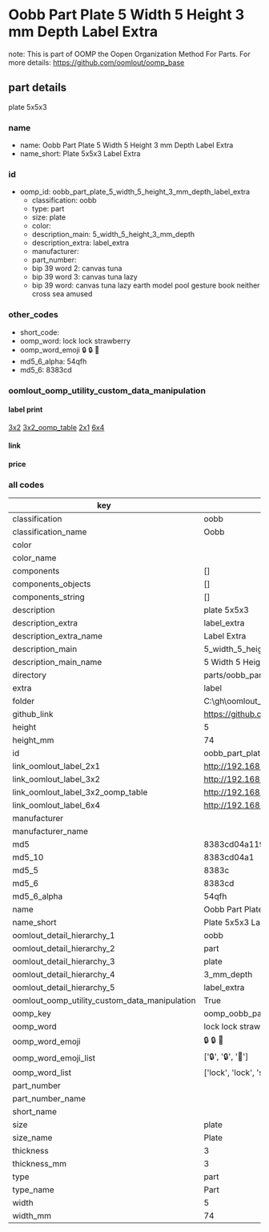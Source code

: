 # Oobb Part Plate 5 Width 5 Height 3 mm Depth Label Extra  

note: This is part of OOMP the Oopen Organization Method For Parts. For more details: https://github.com/oomlout/oomp_base

##  part details
  



plate 5x5x3



### name
* name: Oobb Part Plate 5 Width 5 Height 3 mm Depth Label Extra
* name_short: Plate 5x5x3 Label Extra
### id
* oomp_id: oobb_part_plate_5_width_5_height_3_mm_depth_label_extra
  * classification: oobb
  * type: part
  * size: plate
  * color: 
  * description_main: 5_width_5_height_3_mm_depth
  * description_extra: label_extra
  * manufacturer: 
  * part_number: 
  * bip 39 word 2: canvas tuna
  * bip 39 word 3: canvas tuna lazy
  * bip 39 word: canvas tuna lazy earth model pool gesture book neither cross sea amused

### other_codes
* short_code: 
* oomp_word: lock lock strawberry
* oomp_word_emoji :lock: :lock: :strawberry:
* md5_6_alpha: 54qfh
* md5_6: 8383cd






### oomlout_oomp_utility_custom_data_manipulation
#### label print
[3x2](http://192.168.1.245:1112/?label=oomp%2054qfh)
[3x2_oomp_table](http://192.168.1.108:1112/?label=oomp%2054qfh)
[2x1](http://192.168.1.242:1112/?label=oomp%2054qfh)
[6x4](http://192.168.1.55:1112/?label=oomp%2054qfh)    

#### link

                              

#### price







### all codes 
| key | value |  
| --- | --- |  
| classification | oobb |  
| classification_name | Oobb |  
| color |  |  
| color_name |  |  
| components | [] |  
| components_objects | [] |  
| components_string | [] |  
| description | plate 5x5x3 |  
| description_extra | label_extra |  
| description_extra_name | Label Extra |  
| description_main | 5_width_5_height_3_mm_depth |  
| description_main_name | 5 Width 5 Height 3 mm Depth |  
| directory | parts/oobb_part_plate_5_width_5_height_3_mm_depth_label_extra |  
| extra | label |  
| folder | C:\gh\oomlout_oobb_version_4_generated_parts\things\oobb_part_plate_5_width_5_height_3_mm_depth_label_extra |  
| github_link | https://github.com/oomlout/oomlout_oomp_part_src/tree/main/parts/oobb_part_plate_5_width_5_height_3_mm_depth_label_extra |  
| height | 5 |  
| height_mm | 74 |  
| id | oobb_part_plate_5_width_5_height_3_mm_depth_label_extra |  
| link_oomlout_label_2x1 | http://192.168.1.242:1112/?label=oomp%2054qfh |  
| link_oomlout_label_3x2 | http://192.168.1.245:1112/?label=oomp%2054qfh |  
| link_oomlout_label_3x2_oomp_table | http://192.168.1.108:1112/?label=oomp%2054qfh |  
| link_oomlout_label_6x4 | http://192.168.1.55:1112/?label=oomp%2054qfh |  
| manufacturer |  |  
| manufacturer_name |  |  
| md5 | 8383cd04a1198c2ea0474456fcfa990d |  
| md5_10 | 8383cd04a1 |  
| md5_5 | 8383c |  
| md5_6 | 8383cd |  
| md5_6_alpha | 54qfh |  
| name | Oobb Part Plate 5 Width 5 Height 3 mm Depth Label Extra |  
| name_short | Plate 5x5x3 Label Extra |  
| oomlout_detail_hierarchy_1 | oobb |  
| oomlout_detail_hierarchy_2 | part |  
| oomlout_detail_hierarchy_3 | plate |  
| oomlout_detail_hierarchy_4 | 3_mm_depth |  
| oomlout_detail_hierarchy_5 | label_extra |  
| oomlout_oomp_utility_custom_data_manipulation | True |  
| oomp_key | oomp_oobb_part_plate_5_width_5_height_3_mm_depth_label_extra |  
| oomp_word | lock lock strawberry |  
| oomp_word_emoji | :lock: :lock: :strawberry: |  
| oomp_word_emoji_list | [':lock:', ':lock:', ':strawberry:'] |  
| oomp_word_list | ['lock', 'lock', 'strawberry'] |  
| part_number |  |  
| part_number_name |  |  
| short_name |  |  
| size | plate |  
| size_name | Plate |  
| thickness | 3 |  
| thickness_mm | 3 |  
| type | part |  
| type_name | Part |  
| width | 5 |  
| width_mm | 74 |  
